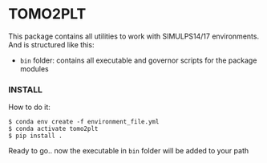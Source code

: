 # TOMO2PLT

This package contains all utilities to work with SIMULPS14/17 environments.
And is structured like this:

- `bin` folder: contains all executable and governor scripts for the package modules



### INSTALL

How to do it:

```
$ conda env create -f environment_file.yml
$ conda activate tomo2plt
$ pip install .
```

Ready to go.. now the executable in `bin` folder will be added to your path
